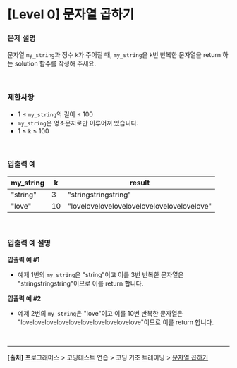 # [Level 0] 문자열 곱하기

### 문제 설명
문자열 `my_string`과 정수 `k`가 주어질 때, `my_string`을 `k`번 반복한 문자열을 return 하는 solution 함수를 작성해 주세요.

<br>

### 제한사항
* 1 ≤ `my_string`의 길이 ≤ 100
* `my_string`은 영소문자로만 이루어져 있습니다.
* 1 ≤ `k` ≤ 100

<br>

### 입출력 예
|my_string|k|result|
|---|---|---|
|"string"|3|"stringstringstring"|
|"love"|10|"lovelovelovelovelovelovelovelovelovelove"|

<br>

### 입출력 예 설명
**입출력 예 #1**
* 예제 1번의 `my_string`은 "string"이고 이를 3번 반복한 문자열은 "stringstringstring"이므로 이를 return 합니다.

**입출력 예 #2**
* 예제 2번의 `my_string`은 "love"이고 이를 10번 반복한 문자열은 "lovelovelovelovelovelovelovelovelovelove"이므로 이를 return 합니다.

<br>

---
**[출처]** 프로그래머스 > 코딩테스트 연습 > 코딩 기초 트레이닝 > [문자열 곱하기](https://school.programmers.co.kr/learn/courses/30/lessons/181940)